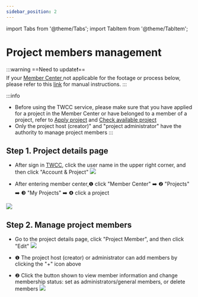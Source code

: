```yaml
---
sidebar_position: 2
---
```


import Tabs from '@theme/Tabs';
import TabItem from '@theme/TabItem';


# Project members management 


:::warning
==Need to update:exclamation:==<br/>
If your <ins>Member Center <i class="fa fa-question-circle fa-question-circle-for-service" aria-hidden="true"></i></ins> not applicable for the footage or process below, please refer to this <i class="fa fa-sign-out" aria-hidden="true"></i> <ins>link</ins> for manual instructions.
:::

:::info

- Before using the TWCC service, please make sure that you have applied for a project in the Member Center or have belonged to a member of a project, refer to [Apply project](https://man.twcc.ai/@twccdocs/apply-project-and-credit-zh) and [Check available project](https://man.twcc.ai/@twccdocs/guide-service-project-availability-zh)
- Only the project host (creator)" and "project administrator" have the authority to manage project members
:::

## Step 1. Project details page


- After sign in [TWCC](https://new.twcc.ai/), click the user name in the upper right corner, and then click "Account & Project"
![](https://cos.twcc.ai/SYS-MANUAL/uploads/upload_8d0a46efffba7e4fdbed91cb51b6a21b.png)



- After entering member center,<span>&#10102;</span> click "Member Center" :arrow_right: <span>&#10103;</span> "Projects" :arrow_right: <span>&#10104;</span> "My Projects" :arrow_right: <span>&#10105;</span> click a project

![](https://cos.twcc.ai/SYS-MANUAL/uploads/upload_4eeb394c655aefef88488f8c3b1f5ae9.png)




## Step 2. Manage project members

- Go to the project details page, click "Project Member", and then click "Edit"
![](https://cos.twcc.ai/SYS-MANUAL/uploads/upload_70b743ca808f2ea273da915bda47bf99.png)




-  <span>&#10102;</span> The project host (creator) or administrator can add members by clicking the "+" icon above
-  <span>&#10103;</span> Click the button shown to view member information and change membership status: set as administrators/general members, or delete members
![](https://cos.twcc.ai/SYS-MANUAL/uploads/upload_b64002a9e3fddd6c8d28eec3eda79c92.png)